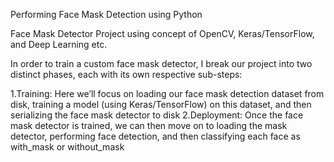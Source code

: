 Performing Face Mask Detection using  Python

Face Mask Detector Project using concept of OpenCV, Keras/TensorFlow, and Deep Learning etc.

In order to train a custom face mask detector, I break our project into two distinct phases, each with its own respective sub-steps:

1.Training: Here we’ll focus on loading our face mask detection dataset from disk, training a model (using Keras/TensorFlow) on this dataset, and then serializing the face mask detector to disk 2.Deployment: Once the face mask detector is trained, we can then move on to loading the mask detector, performing face detection, and then classifying each face as with_mask or without_mask
